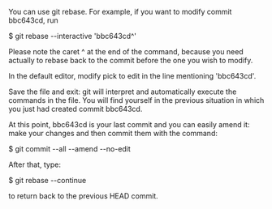You can use git rebase. For example, if you want to modify commit bbc643cd, run

$ git rebase --interactive 'bbc643cd^'

Please note the caret ^ at the end of the command, because you need actually to rebase back to the commit before the one you wish to modify.

In the default editor, modify pick to edit in the line mentioning 'bbc643cd'.

Save the file and exit: git will interpret and automatically execute the commands in the file. You will find yourself in the previous situation in which you just had created commit bbc643cd.

At this point, bbc643cd is your last commit and you can easily amend it: make your changes and then commit them with the command:

$ git commit --all --amend --no-edit

After that, type:

$ git rebase --continue

to return back to the previous HEAD commit.

<!-- https://stackoverflow.com/a/1186549 -->
